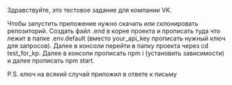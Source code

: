 Здравствуйте, это тестовое задание для компании VK.

Чтобы запустить приложение нужно скачать или склонировать репозиторий.
Создать файл .end в корне проекта и прописать туда что лежит в папке .env.default (вместо your_api_key прописать нужный ключ для запросов).
Далее в консоли перейти в папку проекта через cd test_for_kp.
Далее в консоли прописать npm i (установить зависимости) и далее прописать npm start.

P.S. ключ на всякий случай приложил в ответе к письму
